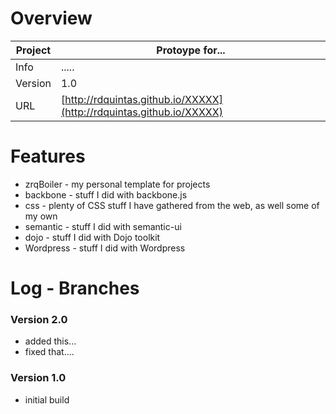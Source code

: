 # Overview

 Project | Protoype for...
--- | ---
Info | .....
Version | 1.0
URL | [http://rdquintas.github.io/XXXXX](http://rdquintas.github.io/XXXXX)


# Features
* zrqBoiler - my personal template for projects
* backbone - stuff I did with backbone.js
* css - plenty of CSS stuff I have gathered from the web, as well some of my own
* semantic - stuff I did with semantic-ui
* dojo - stuff I did with Dojo toolkit
* Wordpress - stuff I did with Wordpress

# Log - Branches
### Version 2.0
- added this...
- fixed that....

### Version 1.0
- initial build
